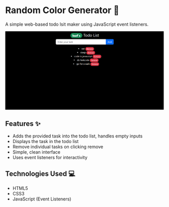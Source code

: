 # Random Color Generator 🎨

A simple web-based todo lsit maker using JavaScript event listeners.

![dEMo image](<Screenshot 2025-05-20 010933.png>)

## Features ✨
- Adds the provided task into the todo list, handles empty inputs
- Displays the task in the todo list
- Remove individual tasks on clicking remove
- Simple, clean interface
- Uses event listeners for interactivity

## Technologies Used 💻
- HTML5
- CSS3
- JavaScript (Event Listeners)